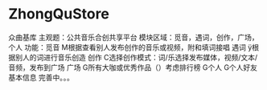 # ZhongQuStore
众曲基库
主观题：公共音乐合创共享平台
模块区域：觅音，遇词，创作，广场，个人
功能：觅音
   M根据查看别人发布创作的音乐或视频，附和填词接唱
   遇词
   ÿ根据别人的词进行音乐创造
   创作
   C选择创作模式：词/乐选择发布媒体，视频/文本/音频，发布到广场
   广场
   G所有大咖或优秀作品（）考虑排行榜
   G个人
   G个人好友基本信息
完善中。。。
